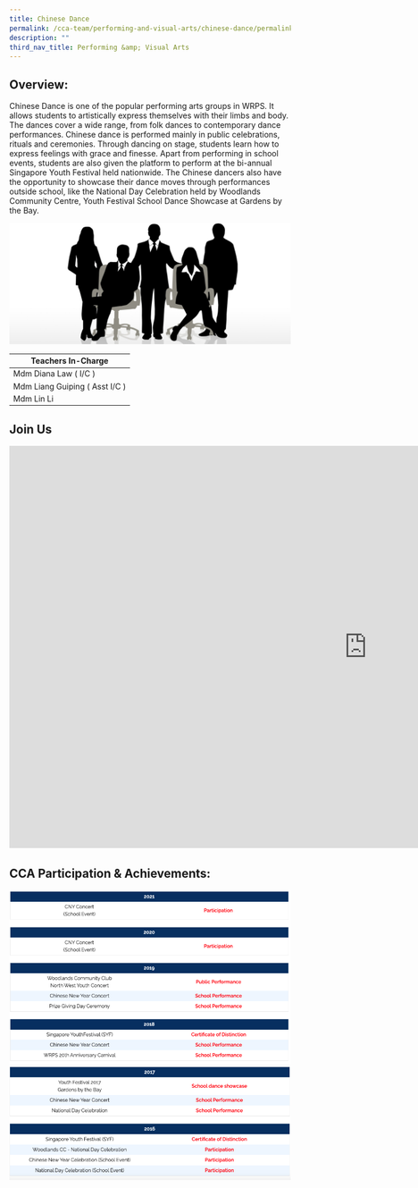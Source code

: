```yaml
---
title: Chinese Dance
permalink: /cca-team/performing-and-visual-arts/chinese-dance/permalink/
description: ""
third_nav_title: Performing &amp; Visual Arts
---
```

Overview:
---------

Chinese Dance is one of the popular performing arts groups in WRPS. It allows students to artistically express themselves with their limbs and body. The dances cover a wide range, from folk dances to contemporary dance performances. Chinese dance is performed mainly in public celebrations, rituals and ceremonies. Through dancing on stage, students learn how to express feelings with grace and finesse. Apart from performing in school events, students are also given the platform to perform at the bi-annual Singapore Youth Festival held nationwide. The Chinese dancers also have the opportunity to showcase their dance moves through performances outside school, like the National Day Celebration held by Woodlands Community Centre, Youth Festival School Dance Showcase at Gardens by the Bay.

![](/images/staff.jpg)

| Teachers In-Charge |
| --- |
| Mdm Diana Law ( I/C ) |
| Mdm Liang Guiping ( Asst I/C ) |
| Mdm Lin Li |

Join Us
-------
<iframe allowfullscreen="" allow="accelerometer; autoplay; clipboard-write; encrypted-media; gyroscope; picture-in-picture; web-share" frameborder="0" title="Chinese Dance E Recruitment Slides 2023" src="https://www.youtube.com/embed/7pOpHjqfAi0" height="720" width="1280"></iframe>

CCA Participation &amp; Achievements:
---------------------------------
![](/images/chinese0.png)
![](/images/chinese2.png)